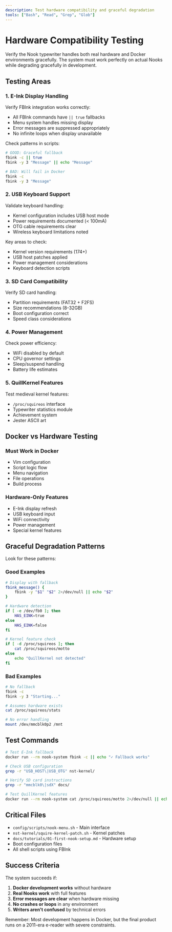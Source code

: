 ```yaml
---
description: Test hardware compatibility and graceful degradation
tools: ["Bash", "Read", "Grep", "Glob"]
---
```


# Hardware Compatibility Testing

Verify the Nook typewriter handles both real hardware and Docker environments gracefully. The system must work perfectly on actual Nooks while degrading gracefully in development.

## Testing Areas

### 1. E-Ink Display Handling
Verify FBInk integration works correctly:
- All FBInk commands have `|| true` fallbacks
- Menu system handles missing display
- Error messages are suppressed appropriately
- No infinite loops when display unavailable

Check patterns in scripts:
```bash
# GOOD: Graceful fallback
fbink -c || true
fbink -y 3 "Message" || echo "Message"

# BAD: Will fail in Docker
fbink -c
fbink -y 3 "Message"
```

### 2. USB Keyboard Support
Validate keyboard handling:
- Kernel configuration includes USB host mode
- Power requirements documented (< 100mA)
- OTG cable requirements clear
- Wireless keyboard limitations noted

Key areas to check:
- Kernel version requirements (174+)
- USB host patches applied
- Power management considerations
- Keyboard detection scripts

### 3. SD Card Compatibility
Verify SD card handling:
- Partition requirements (FAT32 + F2FS)
- Size recommendations (8-32GB)
- Boot configuration correct
- Speed class considerations

### 4. Power Management
Check power efficiency:
- WiFi disabled by default
- CPU governor settings
- Sleep/suspend handling
- Battery life estimates

### 5. QuillKernel Features
Test medieval kernel features:
- `/proc/squireos` interface
- Typewriter statistics module
- Achievement system
- Jester ASCII art

## Docker vs Hardware Testing

### Must Work in Docker
- Vim configuration
- Script logic flow
- Menu navigation
- File operations
- Build process

### Hardware-Only Features
- E-Ink display refresh
- USB keyboard input
- WiFi connectivity
- Power management
- Special kernel features

## Graceful Degradation Patterns

Look for these patterns:

### Good Examples
```bash
# Display with fallback
fbink_message() {
    fbink -y "$1" "$2" 2>/dev/null || echo "$2"
}

# Hardware detection
if [ -e /dev/fb0 ]; then
    HAS_EINK=true
else
    HAS_EINK=false
fi

# Kernel feature check
if [ -d /proc/squireos ]; then
    cat /proc/squireos/motto
else
    echo "QuillKernel not detected"
fi
```

### Bad Examples
```bash
# No fallback
fbink -c
fbink -y 3 "Starting..."

# Assumes hardware exists
cat /proc/squireos/stats

# No error handling
mount /dev/mmcblk0p2 /mnt
```

## Test Commands

```bash
# Test E-Ink fallback
docker run --rm nook-system fbink -c || echo "✓ Fallback works"

# Check USB configuration
grep -r "USB_HOST\|USB_OTG" nst-kernel/

# Verify SD card instructions
grep -r "mmcblk0\|sdX" docs/

# Test QuillKernel features
docker run --rm nook-system cat /proc/squireos/motto 2>/dev/null || echo "✓ Handles missing gracefully"
```

## Critical Files

- `config/scripts/nook-menu.sh` - Main interface
- `nst-kernel/squire-kernel-patch.sh` - Kernel patches
- `docs/tutorials/01-first-nook-setup.md` - Hardware setup
- Boot configuration files
- All shell scripts using FBInk

## Success Criteria

The system succeeds if:
1. **Docker development works** without hardware
2. **Real Nooks work** with full features
3. **Error messages are clear** when hardware missing
4. **No crashes or loops** in any environment
5. **Writers aren't confused** by technical errors

Remember: Most development happens in Docker, but the final product runs on a 2011-era e-reader with severe constraints.
